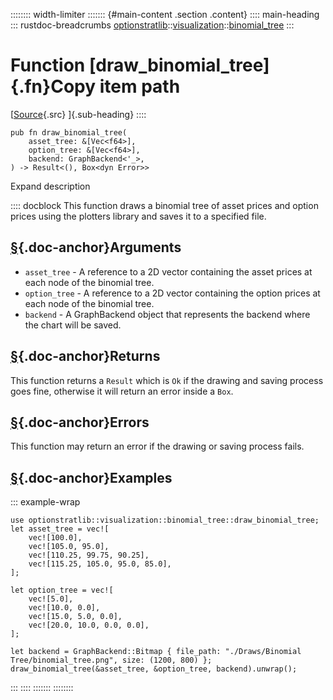 :::::::: width-limiter
::::::: {#main-content .section .content}
:::: main-heading
::: rustdoc-breadcrumbs
[optionstratlib](../../index.html)::[visualization](../index.html)::[binomial_tree](index.html)
:::

# Function [draw_binomial_tree]{.fn}Copy item path

[[Source](../../../src/optionstratlib/visualization/binomial_tree.rs.html#48-153){.src}
]{.sub-heading}
::::

``` {.rust .item-decl}
pub fn draw_binomial_tree(
    asset_tree: &[Vec<f64>],
    option_tree: &[Vec<f64>],
    backend: GraphBackend<'_>,
) -> Result<(), Box<dyn Error>>
```

Expand description

:::: docblock
This function draws a binomial tree of asset prices and option prices
using the plotters library and saves it to a specified file.

## [§](#arguments){.doc-anchor}Arguments

- `asset_tree` - A reference to a 2D vector containing the asset prices
  at each node of the binomial tree.
- `option_tree` - A reference to a 2D vector containing the option
  prices at each node of the binomial tree.
- `backend` - A GraphBackend object that represents the backend where
  the chart will be saved.

## [§](#returns){.doc-anchor}Returns

This function returns a `Result` which is `Ok` if the drawing and saving
process goes fine, otherwise it will return an error inside a `Box`.

## [§](#errors){.doc-anchor}Errors

This function may return an error if the drawing or saving process
fails.

## [§](#examples){.doc-anchor}Examples

::: example-wrap
``` {.rust .rust-example-rendered}
use optionstratlib::visualization::binomial_tree::draw_binomial_tree;
let asset_tree = vec![
    vec![100.0],
    vec![105.0, 95.0],
    vec![110.25, 99.75, 90.25],
    vec![115.25, 105.0, 95.0, 85.0],
];

let option_tree = vec![
    vec![5.0],
    vec![10.0, 0.0],
    vec![15.0, 5.0, 0.0],
    vec![20.0, 10.0, 0.0, 0.0],
];

let backend = GraphBackend::Bitmap { file_path: "./Draws/Binomial Tree/binomial_tree.png", size: (1200, 800) };
draw_binomial_tree(&asset_tree, &option_tree, backend).unwrap();
```
:::
::::
:::::::
::::::::

